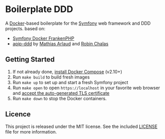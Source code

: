 # Boilerplate DDD

A [Docker](https://www.docker.com/)-based boilerplate for the [Symfony](https://symfony.com) web framework and DDD projects.
based on: 
- [Symfony Docker FrankenPHP](https://github.com/dunglas/symfony-docker)
- [apip-ddd](https://github.com/mtarld/apip-ddd) by [Mathias Arlaud](https://github.com/mtarld) and [Robin Chalas](https://github.com/chalasr)

## Getting Started

1. If not already done, [install Docker Compose](https://docs.docker.com/compose/install/) (v2.10+)
2. Run `make build` to build fresh images
3. Run `make up` to set up and start a fresh Symfony project
4. Run `make open` to open `https://localhost` in your favorite web browser and [accept the auto-generated TLS certificate](https://stackoverflow.com/a/15076602/1352334)
5. Run `make down` to stop the Docker containers.

## Licence

This project is released under the MIT license. See the included [LICENSE](LICENSE) file for more information.
